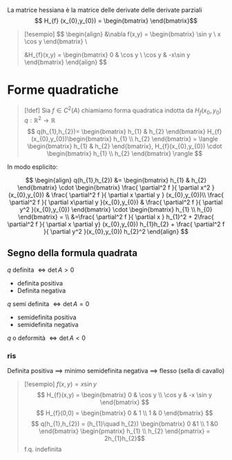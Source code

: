 La matrice hessiana è la matrice delle derivate delle derivate parziali
$$ H_{f} (x_{0},y_{0}) = \begin{bmatrix}
\end{bmatrix}$$

>[!esempio]
> $$ \begin{align}
> &\nabla f(x,y) = \begin{bmatrix}
\sin y \\
x \cos y
\end{bmatrix} \\
>
>&H_{f}(x,y) = \begin{bmatrix}
>0 & \cos y \\
\cos y & -x\sin y
\end{bmatrix}
>\end{align} $$




# Forme quadratiche
>[!def]
>Sia $f \in C^2(A)$ chiamiamo forma quadratica indotta da $H_{f}(x_{0},y_{0})$
>$q : \mathbb{R}^2 \to \mathbb{R}$
> $$
> q(h_{1},h_{2})= \begin{bmatrix}
>h_{1} & h_{2}
\end{bmatrix}
>  H_{f}(x_{0},y_{0})\begin{bmatrix}
>h_{1} \\
h_{2}
\end{bmatrix} = \langle \begin{bmatrix}
>h_{1}  & h_{2}
\end{bmatrix},
> H_{f}(x_{0},y_{0}) \cdot
> \begin{bmatrix}
> h_{1} \\
h_{2}
\end{bmatrix}
\rangle $$



In modo esplicito:

$$ \begin{align}
q(h_{1},h_{2}) &= \begin{bmatrix}
h_{1} & h_{2}
\end{bmatrix} \cdot 
\begin{bmatrix}
\frac{ \partial^2 f }{ \partial x^2 }(x_{0},y_{0}) & \frac{ \partial^2 f }{ \partial x \partial y } (x_{0},y_{0})\\
\frac{ \partial^2 f }{ \partial x\partial y }(x_{0},y_{0}) & \frac{ \partial^2 f }{ \partial y^2 }(x_{0},y_{0})    
\end{bmatrix} \cdot \begin{bmatrix}
h_{1} \\
h_{0}
\end{bmatrix} = \\
&=\frac{ \partial^2 f }{ \partial x } h_{1}^2 + 2\frac{ \partial^2 f }{ \partial x \partial y} (x_{0},y_{0}) h_{1}h_{2} + \frac{ \partial^2 f }{ \partial y^2 }(x_{0},y_{0}) h_{2}^2  
\end{align} $$




## Segno della formula quadrata
$q$ definita $\iff \det A > 0$ 
- definita positiva
- Definita negativa

$q$ semi definita $\iff \det A = 0$
- semidefinita positiva
- semidefinita negativa

$q$ o deformità $\iff \det A < 0$


### ris
Definita positiva $\implies$ minimo
semidefinita negativa $\implies$ flesso (sella di cavallo)


>[!esempio]
>$f(x,y) = x \sin y$
>$$ H_{f}(x,y) = \begin{bmatrix}
> 0 & \cos y \\
\cos y & -x \sin y
\end{bmatrix} $$
> $$ H_{f}(0,0) = \begin{bmatrix}
> 0 & 1 \\
1 & 0
\end{bmatrix} $$
> $$ q(h_{1},h_{2}) = (h_{1}\quad h_{2}) \begin{bmatrix}
>0 &1 \\
>1 &0
\end{bmatrix} 
\begin{pmatrix}
>h_{1} \\
h_{2}
\end{pmatrix} = 2h_{1}h_{2}$$
> f.q. indefinita